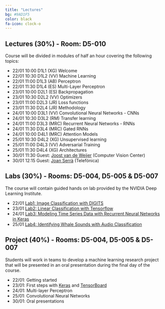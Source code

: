 ```yaml
---
title: "Lectures"
bg: #9AD1F5
color: black
fa-icon: clock-o
---
```


## Lectures (30%) - Room: D5-010

Course will be divided in modules of half an hour covering the following topics:

* 22/01 10:00 D1L1 (XG) Welcome  
* 22/01 10:30 D1L2 (VV) Machine Learning
* 22/01 11:00 D1L3 (AB) Perceptron
* 22/01 11:30 D1L4 (ES) Multi-Layer Perceptron
* 23/01 10:00 D2L1 (ES) Backpropagation
* 23/01 10:30 D2L2 (VV) Optimizers
* 23/01 11:00 D2L3 (JR) Loss functions 
* 23/01 11:30 D2L4 (JR) Methodology
* 24/01 10:00 D3L1 (VV) Convolutional Neural Networks - CNNs
* 24/01 10:30 D3L2 (RM) Transfer learning
* 24/01 11:00 D3L3 (MRC) Recurrent Neural Networks - RNNs
* 24/01 11:30 D3L4 (MRC) Gated RNNs
* 24/01 10:00 D4L1 (MRC) Attention Models
* 25/01 10:30 D4L2 (XG) Unsupervised learning
* 25/01 11:00 D4L3 (VV) Adversarial Training
* 25/01 11:30 D4L4 (XG) Architectures 
* 30/01 11:30 Guest: [Joost van de Weijer][JoostVanDeWeijer] (Computer Vision Center)
* 30/01 12:15 Guest: [Joan Serrà][JoanSerra] (Telefónica)

[JoostVanDeWeijer]: http://www.cvc.uab.es/LAMP/joost/
[JoanSerra]: http://joanserra.weebly.com/

## Labs (30%) - Rooms: D5-004, D5-005 & D5-007
The course will contain guided hands on lab provided by the NVIDIA Deep Learning Institute.

* 22/01 [Lab1: Image Classification with DIGITS][Lab1] 
* 23/01 [Lab2: Linear Classification with Tensorflow][Lab2]
* 24/01 [Lab3: Modeling Time Series Data with Recurrent Neural Networks in Keras][Lab3]
* 25/01 [Lab4: Identifying Whale Sounds with Audio Classification][Lab4]

[Lab1]: https://nvidia.qwiklab.com/focuses/5866
[Lab2]: https://nvidia.qwiklab.com/focuses/3045
[Lab3]: https://nvidia.qwiklab.com/focuses/3043
[Lab4]: https://nvidia.qwiklab.com/focuses/5451


## Project (40%) - Rooms: D5-004, D5-005 & D5-007

Students will work in teams to develop a machine learning research project that will be presented in an oral presentation during the final day of the course. 

* 22/01: Getting started 
* 23/01: First steps with [Keras](https://keras.io/) and [TensorBoard](https://www.tensorflow.org/get_started/summaries_and_tensorboard)
* 24/01: Multi-layer Perceptron
* 25/01: Convolutional Neural Networks
* 30/01: Oral presentations
